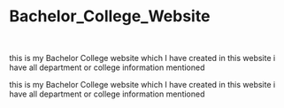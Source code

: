# Bachelor_College_Website
<html>
  <head>
  </head>
  <body>
    <br>
    <p>this is my Bachelor College website which I have created in this website i have all department or college information mentioned</p>
     <p>this is my Bachelor College website which I have created in this website i have all department or college information mentioned</p>
  </body>
  </html>
